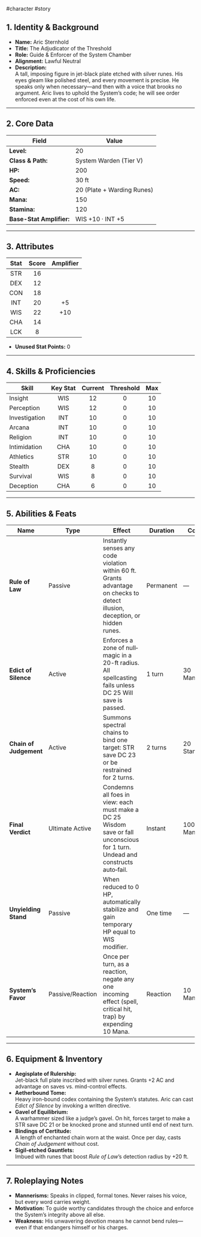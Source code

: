 #character #story

## 1. Identity & Background
- **Name:** Aric Sternhold  
- **Title:** The Adjudicator of the Threshold  
- **Role:** Guide & Enforcer of the System Chamber  
- **Alignment:** Lawful Neutral  
- **Description:**  
  A tall, imposing figure in jet-black plate etched with silver runes. His eyes gleam like polished steel, and every movement is precise. He speaks only when necessary—and then with a voice that brooks no argument. Aric lives to uphold the System’s code; he will see order enforced even at the cost of his own life.  

---

## 2. Core Data  
| Field                   | Value                    |
|-------------------------|--------------------------|
| **Level:**              | 20                       |
| **Class & Path:**       | System Warden (Tier V)   |
| **HP:**                 | 200                      |
| **Speed:**              | 30 ft                    |
| **AC:**                 | 20 (Plate + Warding Runes) |
| **Mana:**               | 150                      |
| **Stamina:**            | 120                      |
| **Base-Stat Amplifier:**| WIS +10 · INT +5         |

---

## 3. Attributes  
| Stat | Score | Amplifier |
|:----:|:-----:|:---------:|
| STR  | 16    |           |
| DEX  | 12    |           |
| CON  | 18    |           |
| INT  | 20    | +5        |
| WIS  | 22    | +10       |
| CHA  | 14    |           |
| LCK  | 8     |           |

- **Unused Stat Points:** 0

---

## 4. Skills & Proficiencies

| Skill             | Key Stat | Current | Threshold | Max |
|-------------------|:--------:|:-------:|:---------:|:---:|
| Insight           | WIS      | 12      | 0         | 10  |
| Perception        | WIS      | 12      | 0         | 10  |
| Investigation     | INT      | 10      | 0         | 10  |
| Arcana            | INT      | 10      | 0         | 10  |
| Religion          | INT      | 10      | 0         | 10  |
| Intimidation      | CHA      | 10      | 0         | 10  |
| Athletics         | STR      | 10      | 0         | 10  |
| Stealth           | DEX      | 8       | 0         | 10  |
| Survival          | WIS      | 8       | 0         | 10  |
| Deception         | CHA      | 6       | 0         | 10  |

---

## 5. Abilities & Feats

| Name                   | Type            | Effect                                                                                                                                   | Duration     | Cost         | Notes                    |
|------------------------|-----------------|------------------------------------------------------------------------------------------------------------------------------------------|--------------|--------------|--------------------------|
| **Rule of Law**        | Passive         | Instantly senses any code violation within 60 ft. Grants advantage on checks to detect illusion, deception, or hidden runes.             | Permanent    | —            |                          |
| **Edict of Silence**   | Active          | Enforces a zone of null‐magic in a 20-ft radius. All spellcasting fails unless DC 25 Will save is passed.                                 | 1 turn       | 30 Mana      | Count 0 / Threshold 10   |
| **Chain of Judgement** | Active          | Summons spectral chains to bind one target: STR save DC 23 or be restrained for 2 turns.                                                  | 2 turns      | 20 Stamina   | Count 0 / Threshold 10   |
| **Final Verdict**      | Ultimate Active | Condemns all foes in view: each must make a DC 25 Wisdom save or fall unconscious for 1 turn. Undead and constructs auto‐fail.             | Instant      | 100 Mana     | Count 0 / Threshold 10   |
| **Unyielding Stand**   | Passive         | When reduced to 0 HP, automatically stabilize and gain temporary HP equal to WIS modifier.                                                | One time     | —            |                          |
| **System’s Favor**     | Passive/Reaction| Once per turn, as a reaction, negate any one incoming effect (spell, critical hit, trap) by expending 10 Mana.                             | Reaction     | 10 Mana      | Count 0 / Threshold 10   |

---

## 6. Equipment & Inventory
- **Aegisplate of Rulership:**  
  Jet-black full plate inscribed with silver runes. Grants +2 AC and advantage on saves vs. mind-control effects.  
- **Aetherbound Tome:**  
  Heavy iron-bound codex containing the System’s statutes. Aric can cast *Edict of Silence* by invoking a written directive.  
- **Gavel of Equilibrium:**  
  A warhammer sized like a judge’s gavel. On hit, forces target to make a STR save DC 21 or be knocked prone and stunned until end of next turn.  
- **Bindings of Certitude:**  
  A length of enchanted chain worn at the waist. Once per day, casts *Chain of Judgement* without cost.  
- **Sigil‐etched Gauntlets:**  
  Imbued with runes that boost *Rule of Law*’s detection radius by +20 ft.  

---

## 7. Roleplaying Notes
- **Mannerisms:** Speaks in clipped, formal tones. Never raises his voice, but every word carries weight.  
- **Motivation:** To guide worthy candidates through the choice and enforce the System’s integrity above all else.  
- **Weakness:** His unwavering devotion means he cannot bend rules—even if that endangers himself or his charges.  
